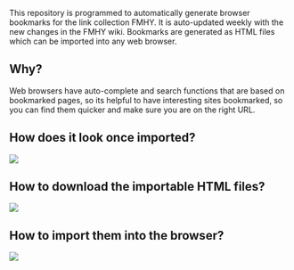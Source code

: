 This repository is programmed to automatically generate browser bookmarks for the link collection FMHY.
It is auto-updated weekly with the new changes in the FMHY wiki.
Bookmarks are generated as HTML files which can be imported into any web browser.


## Why?
Web browsers have auto-complete and search functions that are based on bookmarked pages, so its helpful to have interesting sites bookmarked, so you can find them quicker and make sure you are on the right URL.


## How does it look once imported?
![](https://i.imgur.com/h1GfL1W.png)


## How to download the importable HTML files?
![](https://i.imgur.com/e4xN3wy.png)


## How to import them into the browser?
![](https://i.imgur.com/6BpWb1q.png)
